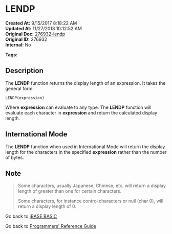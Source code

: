 # LENDP

**Created At:** 9/15/2017 8:18:22 AM  
**Updated At:** 11/27/2018 10:12:52 AM  
**Original Doc:** [276932-lendp](https://docs.jbase.com/36868-jbase-basic/276932-lendp)  
**Original ID:** 276932  
**Internal:** No  

**Tags:**
<badge text='string handling' vertical='middle' />

## Description

The **LENDP** function returns the display length of an expression. It takes the general form:

```
LENDP(expression)
```

Where **expression** can evaluate to any type. The **LENDP** function will evaluate each character in **expression** and return the calculated display length.

## International Mode

The **LENDP** function when used in International Mode will return the display length for the characters in the specified **expression** rather than the number of bytes.

## Note

>Some characters, usually Japanese, Chinese, etc. will return a display length of greater than one for certain characters.
>
>Some characters, for instance control characters or null (char 0), will return a display length of 0.

Go back to [jBASE BASIC](./../README.md)

Go back to [Programmers' Reference Guide](./../../reference-guides/jbc/README.md)

  
<PageFooter />
